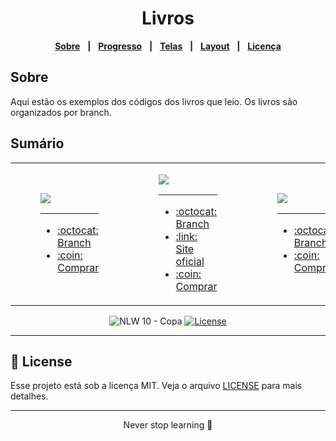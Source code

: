 <div align="center">
<h1>Livros</h1>

[**Sobre**](#Sobre) &nbsp;&nbsp;**|**&nbsp;&nbsp;
[**Progresso**](#progresso) &nbsp;&nbsp;**|**&nbsp;&nbsp;
[**Telas**](#-resultado-telas) &nbsp;&nbsp;**|**&nbsp;&nbsp;
[**Layout**](#-layout) &nbsp;&nbsp;**|**&nbsp;&nbsp;
[**Licença**](#-license)
</div>

## Sobre
Aqui estão os exemplos dos códigos dos livros que leio. Os livros são organizados por branch.


## Sumário
<table>
  <tr style="border: none">
    <td style="border: none">
      <figure>
        <img src="https://m.media-amazon.com/images/P/1492093823.01._SCLZZZZZZZ_SX500_.jpg" />
        <hr>
        <figcaption>
            <ul>
            <li><a target="_blank" href="https://github.com/kaellandrade/guideToCreatingDynamicWebsites">:octocat: Branch</a></li>
            <li><a target="_blank" href="https://www.amazon.com/-/pt/dp/1492093823/ref=sr_1_1?crid=X10C3IUA9ZBS&keywords=robin+nixon&qid=1672240926&sprefix=robin+nixon%2Caps%2C202&sr=8-1">:coin: Comprar</a></li>
            </ul>
        </figcaption>
      </figure>
    </td>    
    <td style="border: none">
          <figure>
            <img src="https://m.media-amazon.com/images/P/1593279507.01._SCLZZZZZZZ_SX500_.jpg" />
            <hr>
            <figcaption>
                <ul>
                <li><a target="_blank" href="https://github.com/kaellandrade/books/tree/eloquentjavascript">:octocat: Branch</a></li>
                <li><a target="_blank" href="https://eloquentjavascript.net/">:link: Site oficial</a></li>
                <li><a target="_blank" href="https://www.amazon.com.br/Eloquent-JavaScript-3rd-Introduction-Programming/dp/1593279507">:coin: Comprar</a></li>
                </ul>
            </figcaption>
          </figure>
    </td>
    <td style="border: none">
          <figure>
            <img src="https://m.media-amazon.com/images/P/B07B61HC3L.01._SCLZZZZZZZ_SX500_.jpg" />
            <hr>
            <figcaption>
                <ul>
                <li><a target="_blank" href="https://github.com/kaellandrade/books/tree/entendendo_algoritmos">:octocat: Branch</a></li>
                <li><a target="_blank" href="https://www.amazon.com.br/Entendendo-Algoritmos-Ilustrado-Programadores-Curiosos/dp/8575225634/ref=sr_1_fkmr0_1?__mk_pt_BR=%C3%85M%C3%85%C5%BD%C3%95%C3%91&crid=CGVU8LC4FXJ2&keywords=EntendendoAlgoritmos+%28Aditya+Y.+Bhargava%29&qid=1672240964&s=books&sprefix=entendendoalgoritmos+aditya+y.+bhargava+%2Cstripbooks%2C194&sr=1-1-fkmr0">:coin: Comprar</a></li>
                </ul>
            </figcaption>
          </figure>
    </td>
  </tr>
</table>


<p align="center">
  <img src="https://img.shields.io/static/v1?label=NLW&message=10&color=F7DD43&labelColor=202024" alt="NLW 10 - Copa" />
  <a href="LICENSE"><img  src="https://img.shields.io/static/v1?label=License&message=MIT&color=F7DD43&labelColor=202024" alt="License"></a>
</p>
<hr>

## 📝 License

Esse projeto está sob a licença MIT. Veja o arquivo [LICENSE](LICENSE) para mais detalhes.

---

<p align="center">
  Never stop learning 🚀
</p>
